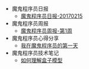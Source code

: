 - 魔鬼程序员日报
  - [魔鬼程序员日报-20170215](日报-20170215.md)
- 魔鬼程序员周报
  - [魔鬼程序员周报-第1周](周报-第1周.md)
- 魔鬼程序员心得分享
  - [我在魔鬼程序员的第一天](firstday.md)
- 魔鬼程序员技术笔记
  - [如何理解盒子模型](box.md) 